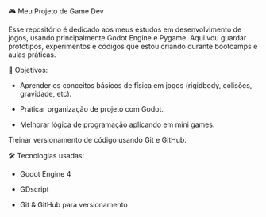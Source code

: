 🎮 Meu Projeto de Game Dev

Esse repositório é dedicado aos meus estudos em desenvolvimento de jogos, usando principalmente Godot Engine e Pygame.
Aqui vou guardar protótipos, experimentos e códigos que estou criando durante bootcamps e aulas práticas.

📌 Objetivos:

- Aprender os conceitos básicos de física em jogos (rigidbody, colisões, gravidade, etc).

- Praticar organização de projeto com Godot.

- Melhorar lógica de programação aplicando em mini games.

Treinar versionamento de código usando Git e GitHub.

🛠️ Tecnologias usadas:

- Godot Engine 4

- GDscript

- Git & GitHub para versionamento
